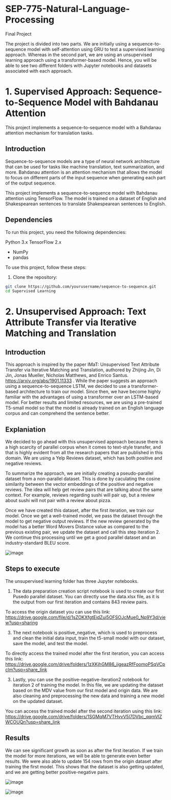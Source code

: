 # SEP-775-Natural-Language-Processing
Final Project 

The project is divided into two parts. We are initially using a sequence-to-sequence model with self-attention using GRU to test a supervised learning approach. Whereas in the second part, we are using an unsupervised learning approach using a transformer-based model. Hence, you will be able to see two different folders with Jupyter notebooks and datasets associated with each approach.


# 1. Supervised Approach: Sequence-to-Sequence Model with Bahdanau Attention

This project implements a sequence-to-sequence model with a Bahdanau attention mechanism for translation tasks. 

## Introduction

Sequence-to-sequence models are a type of neural network architecture that can be used for tasks like machine translation, text summarization, and more. Bahdanau attention is an attention mechanism that allows the model to focus on different parts of the input sequence when generating each part of the output sequence.

This project implements a sequence-to-sequence model with Bahdanau attention using TensorFlow. The model is trained on a dataset of English and Shakespearean sentences to translate Shakespearean sentences to English.

## Dependencies

To run this project, you need the following dependencies:

Python 3.x
TensorFlow 2.x
- NumPy
- pandas

To use this project, follow these steps:

1. Clone the repository:

```bash
git clone https://github.com/yourusername/sequence-to-sequence.git
cd Supervised Learning
```
# 2. Unsupervised Approach: Text Attribute Transfer via Iterative Matching and Translation 

## Introduction

This approach is inspired by the paper IMaT: Unsupervised Text Attribute Transfer via Iterative Matching and Translation, authored by Zhijing Jin, Di Jin, Jonas Mueller, Nicholas Matthews, and Enrico Santus. https://arxiv.org/abs/1901.11333 .
While the paper suggests an approach using a sequence-to-sequence LSTM, we decided to use a transformer-based architecture to train our model. Since then, we have become highly familiar with the advantages of using a transformer over an LSTM-based model. For better results and limited resources, we are using a pre-trained T5-small model so that the model is already trained on an English language corpus and can comprehend the sentence better.

## Explaniation

We decided to go ahead with this unsupervised approach because there is a high scarcity of parallel corpus when it comes to text-style transfer, and that is highly evident from all the research papers that are published in this domain. We are using a Yelp Reviews dataset, which has both positive and negative reviews. 

To summarize the approach, we are initially creating a pseudo-parallel dataset from a non-parallel dataset. This is done by caculating the cosine similarity between the vector embeddings of the positive and negative reviews. The idea will help get review pairs that are talking about the same context. For example, reviews regarding sushi will pair up, but a review about sushi will not pair with a review about pizza.

Once we have created this dataset, after the first iteration, we train our model. Once we get a well-trained model, we pass the dataset through the model to get negative output reviews. If the new review generated by the model has a better Word Movers Distance value as compared to the previous existing pair, we update the dataset and call this step iteration 2. We continue this processing until we get a good parallel dataset and an industry-standard BLEU score.

![image](https://github.com/nidhivanjare/SEP-775-Natural-Language-Processing/assets/55614604/594d3921-eead-4e18-b740-b59d4a8ef7d0)

## Steps to execute

The unsupervised learning folder has three Jupyter notebooks.

1. The data preparation creation script notebook is used to create our first Pusedo parallel dataset. You can directly use the data.xlsx file, as it is the output from our first iteration and contains 843 review pairs.

To access the origin dataset you can use this link: https://drive.google.com/file/d/1sZOKXfgtEidZui5OFSOJcMue0_Np9Y3d/view?usp=sharing

3. The next notebook is positive_negative, which is used to preprocess and clean the initial data input, train the t5-small model with our dataset, save the model, and test the model.

To directly access the trained model after the first iteration, you can access this link: https://drive.google.com/drive/folders/1zXKjhGM86_iigeazRfFoomoPSqVCpclm?usp=share_link

3. Lastly, you can use the positive-negative-iteration2 notebook for iteration 2 of training the model. In this file, we are updating the dataset based on the MDV value from our first model and origin data. We are also cleaning and preprocessing the new data and training a new model on the updated dataset.

You can access the trained model after the second iteration using this link: https://drive.google.com/drive/folders/1SGMqM7VTHvvV5l7DVbc_qqmVlZWCOUQn?usp=share_link

## Results

We can see significant growth as soon as after the first iteration. If we train the model for more iterations, we will be able to generate even better results. We were also able to update 154 rows from the origin dataset after training the first model. This shows that the dataset is also getting updated, and we are getting better positive-negative pairs. 

![image](https://github.com/nidhivanjare/SEP-775-Natural-Language-Processing/assets/55614604/e1352010-7ba2-47d7-8e15-20b360a0955f)

![image](https://github.com/nidhivanjare/SEP-775-Natural-Language-Processing/assets/55614604/3f48118f-cddd-47df-89e4-f95d0eeacc62)











